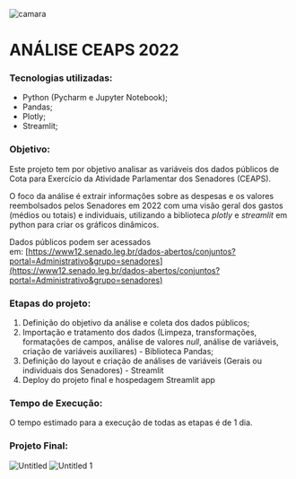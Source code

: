 ![camara](https://github.com/AlbertoFAraujo/AnaliseCeaps/assets/105552990/1f67eeac-ad0b-417f-ac06-8da10b1ec718)
# ANÁLISE CEAPS 2022

### Tecnologias utilizadas: 

- Python (Pycharm e Jupyter Notebook);
- Pandas;
- Plotly;
- Streamlit;

### Objetivo: 

Este projeto tem por objetivo analisar as variáveis dos dados públicos de Cota para Exercício da Atividade Parlamentar dos Senadores (CEAPS).

O foco da análise é extrair informações sobre as despesas e os valores reembolsados pelos Senadores em 2022 com uma visão geral dos gastos (médios ou totais) e individuais, utilizando a biblioteca *plotly* e *streamlit* em python para criar os gráficos dinâmicos.

Dados públicos podem ser acessados em: [https://www12.senado.leg.br/dados-abertos/conjuntos?portal=Administrativo&grupo=senadores](https://www12.senado.leg.br/dados-abertos/conjuntos?portal=Administrativo&grupo=senadores)

### Etapas do projeto:

1. Definição do objetivo da análise e coleta dos dados públicos;
2. Importação e tratamento dos dados (Limpeza, transformações, formatações de campos, análise de valores *null*, análise de variáveis, criação de variáveis auxiliares) - Biblioteca Pandas;
3. Definição do layout e criação de análises de variáveis (Gerais ou individuais dos Senadores) - Streamlit
4. Deploy do projeto final e hospedagem Streamlit app

### Tempo de Execução:

O tempo estimado para a execução de todas as etapas é de 1 dia.

### Projeto Final:

![Untitled](https://github.com/AlbertoFAraujo/AnaliseCeaps/assets/105552990/aa0cdf1e-22d1-465e-a7e1-84ef932d733b)
![Untitled 1](https://github.com/AlbertoFAraujo/AnaliseCeaps/assets/105552990/2aaf7566-3b51-44e4-98b7-1974709f681e)
